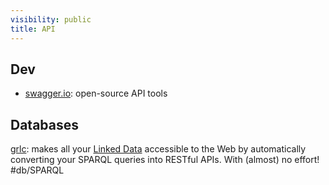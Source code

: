 ```yaml
---
visibility: public
title: API
---
```

## Dev

- [swagger.io](https://bullhorn.atlassian.net/wiki/spaces/SE/pages/460490381/Invenias): open-source API tools

## Databases

[grlc](https://grlc.io/): makes all your [Linked Data](https://www.w3.org/DesignIssues/LinkedData.html) accessible to the Web by automatically converting your SPARQL queries into RESTful APIs. With (almost) no effort! #db/SPARQL
